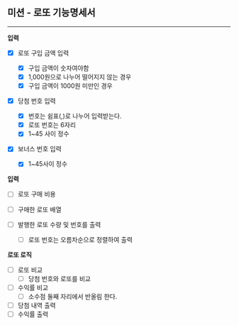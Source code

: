 ## 미션 - 로또 기능명세서

---

**입력**

- [X] 로또 구입 금액 입력

  - [X] 구입 금액이 숫자여야함
  - [X] 1,000원으로 나누어 떨어지지 않는 경우
  - [X] 구입 금액이 1000원 미만인 경우
- [X] 당첨 번호 입력

  - [X] 번호는 쉼표(,)로 나누어 입력받는다.
  - [X] 로또 번호는 6자리
  - [X] 1~45 사이 정수
- [X] 보너스 번호 입력

  - [X] 1~45사이 정수

**입력**

- [ ] 로또 구매 비용
- [ ] 구매한 로또 배열
- [ ] 발행한 로또 수량 및 번호를 출력

  - [ ] 로또 번호는 오름차순으로 정렬하여 출력

**로또 로직**

- [ ] 로또 비교
  - [ ] 당첨 번호와 로또를 비교
- [ ] 수익률 비교
  - [ ] 소수점 둘째 자리에서 반올림 한다.
- [ ] 당첨 내역 출력
- [ ] 수익률 출력

